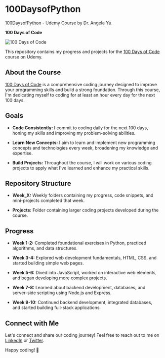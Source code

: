 # 100DaysofPython
[100DaysofPython](https://www.udemy.com/course/100-days-of-code/) - Udemy Course by Dr. Angela Yu. 

**100 Days of Code**

![100 Days of Code](https://www.udemy.com/staticx/udemy/images/v6/logo-coral.svg)

This repository contains my progress and projects for the [100 Days of Code](https://www.udemy.com/course/100-days-of-code/) course on Udemy.

## About the Course

[100 Days of Code](https://www.udemy.com/course/100-days-of-code/) is a comprehensive coding journey designed to improve your programming skills and build a strong foundation. Through this course, I'm dedicating myself to coding for at least an hour every day for the next 100 days.

## Goals

- **Code Consistently:** I commit to coding daily for the next 100 days, honing my skills and improving my problem-solving abilities.

- **Learn New Concepts:** I aim to learn and implement new programming concepts and technologies every week, broadening my knowledge and expertise.

- **Build Projects:** Throughout the course, I will work on various coding projects to apply what I've learned and enhance my practical skills.

## Repository Structure

- **Week_X:** Weekly folders containing my progress, code snippets, and mini-projects completed that week.

- **Projects:** Folder containing larger coding projects developed during the course.

## Progress

- **Week 1-2:** Completed foundational exercises in Python, practiced algorithms, and data structures.

- **Week 3-4:** Explored web development fundamentals, HTML, CSS, and started building simple web pages.

- **Week 5-6:** Dived into JavaScript, worked on interactive web elements, and began developing more complex projects.

- **Week 7-8:** Learned about backend development, databases, and server-side scripting using Node.js and Express.

- **Week 9-10:** Continued backend development, integrated databases, and started building full-stack applications.

## Connect with Me

Let's connect and share our coding journey! Feel free to reach out to me on [LinkedIn](https://www.linkedin.com/in/aluthra999) or [Twitter](https://twitter.com/pb02ankt).

Happy coding! 🚀
